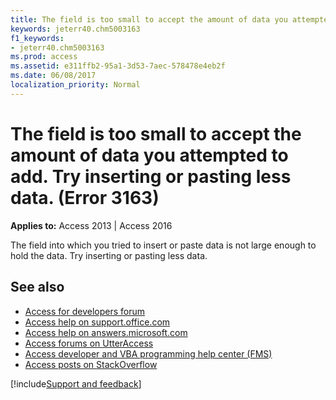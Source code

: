 ```yaml
---
title: The field is too small to accept the amount of data you attempted to add. Try inserting or pasting less data. (Error 3163)
keywords: jeterr40.chm5003163
f1_keywords:
- jeterr40.chm5003163
ms.prod: access
ms.assetid: e311ffb2-95a1-3d53-7aec-578478e4eb2f
ms.date: 06/08/2017
localization_priority: Normal
---
```



# The field is too small to accept the amount of data you attempted to add. Try inserting or pasting less data. (Error 3163)

  

**Applies to:** Access 2013 | Access 2016

The field into which you tried to insert or paste data is not large enough to hold the data. Try inserting or pasting less data.

## See also

- [Access for developers forum](https://social.msdn.microsoft.com/Forums/office/home?forum=accessdev)
- [Access help on support.office.com](https://support.office.com/search/results?query=Access)
- [Access help on answers.microsoft.com](https://answers.microsoft.com/)
- [Access forums on UtterAccess](https://www.utteraccess.com/forum/index.php?act=idx)
- [Access developer and VBA programming help center (FMS)](https://www.fmsinc.com/MicrosoftAccess/developer/)
- [Access posts on StackOverflow](https://stackoverflow.com/questions/tagged/ms-access)

[!include[Support and feedback](~/includes/feedback-boilerplate.md)]

